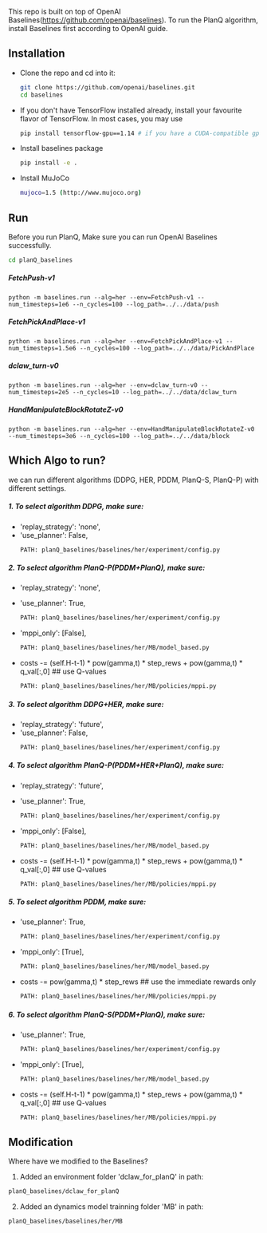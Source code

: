 <!-- <img src="data/logo.jpg" width=25% align="right" /> [![Build status](https://travis-ci.org/openai/baselines.svg?branch=master)](https://travis-ci.org/openai/baselines) -->

This repo is built on top of OpenAI Baselines(https://github.com/openai/baselines). To run the PlanQ algorithm, install Baselines first according to OpenAI guide.  

## Installation
- Clone the repo and cd into it:
    ```bash
    git clone https://github.com/openai/baselines.git
    cd baselines
    ```
- If you don't have TensorFlow installed already, install your favourite flavor of TensorFlow. In most cases, you may use
    ```bash 
    pip install tensorflow-gpu==1.14 # if you have a CUDA-compatible gpu and proper drivers
    ```
- Install baselines package
    ```bash
    pip install -e .
    ```
- Install MuJoCo
    ```bash
    mujoco=1.5 (http://www.mujoco.org)
    ```

## Run
<!-- CUDA_VISIBLE_DEVICES=0 taskset --cpu-list 6-10 python -m baselines.run --alg=her --env=dclaw_turn-v0 --num_timesteps=4e6 --n_cycles=100 --log_path=../../data/Ray_data/mp/test -->
Before you run PlanQ, Make sure you can run OpenAI Baselines successfully.

```bash
cd planQ_baselines
```

##### FetchPush-v1
```
python -m baselines.run --alg=her --env=FetchPush-v1 --num_timesteps=1e6 --n_cycles=100 --log_path=../../data/push
```
##### FetchPickAndPlace-v1
```
python -m baselines.run --alg=her --env=FetchPickAndPlace-v1 --num_timesteps=1.5e6 --n_cycles=100 --log_path=../../data/PickAndPlace
```

##### dclaw_turn-v0
```
python -m baselines.run --alg=her --env=dclaw_turn-v0 --num_timesteps=2e5 --n_cycles=10 --log_path=../../data/dclaw_turn
```
##### HandManipulateBlockRotateZ-v0
```
python -m baselines.run --alg=her --env=HandManipulateBlockRotateZ-v0 --num_timesteps=3e6 --n_cycles=100 --log_path=../../data/block
```

## Which Algo to run?
we can run different algorithms (DDPG, HER, PDDM, PlanQ-S, PlanQ-P) with different settings.

##### 1. To select algorithm DDPG, make sure:

 -   'replay_strategy': 'none',   
 -   'use_planner': False,        
        ```bash
        PATH: planQ_baselines/baselines/her/experiment/config.py
        ```

##### 2. To select algorithm PlanQ-P(PDDM+PlanQ), make sure:

 -   'replay_strategy': 'none',   
 -   'use_planner': True,
        ```bash
        PATH: planQ_baselines/baselines/her/experiment/config.py
        ```
    
 -   'mppi_only': [False],
        ```bash
        PATH: planQ_baselines/baselines/her/MB/model_based.py
        ```
    
 -   costs -= (self.H-t-1) * pow(gamma,t) * step_rews + pow(gamma,t) * q_val[:,0] ## use Q-values
        ```bash
        PATH: planQ_baselines/baselines/her/MB/policies/mppi.py
        ```

##### 3. To select algorithm DDPG+HER, make sure:

 -   'replay_strategy': 'future',   
 -   'use_planner': False,        
        ```bash
        PATH: planQ_baselines/baselines/her/experiment/config.py
        ```
##### 4. To select algorithm PlanQ-P(PDDM+HER+PlanQ), make sure:

 -   'replay_strategy': 'future',   
 -   'use_planner': True,
        ```bash
        PATH: planQ_baselines/baselines/her/experiment/config.py
        ```
    
 -   'mppi_only': [False],
        ```bash
        PATH: planQ_baselines/baselines/her/MB/model_based.py
        ```
    
 -   costs -= (self.H-t-1) * pow(gamma,t) * step_rews + pow(gamma,t) * q_val[:,0] ## use Q-values
        ```bash
        PATH: planQ_baselines/baselines/her/MB/policies/mppi.py
        ```

##### 5. To select algorithm PDDM, make sure:

 -   'use_planner': True,
        ```bash
        PATH: planQ_baselines/baselines/her/experiment/config.py
        ```
 -   'mppi_only': [True],
        ```bash
        PATH: planQ_baselines/baselines/her/MB/model_based.py
        ```
 -   costs -= pow(gamma,t) * step_rews  ## use the immediate rewards only
        ```bash
        PATH: planQ_baselines/baselines/her/MB/policies/mppi.py
        ```

##### 6. To select algorithm PlanQ-S(PDDM+PlanQ), make sure:

 -   'use_planner': True,
        ```bash
        PATH: planQ_baselines/baselines/her/experiment/config.py
        ```
 -   'mppi_only': [True],
        ```bash
        PATH: planQ_baselines/baselines/her/MB/model_based.py
        ```
 -   costs -= (self.H-t-1) * pow(gamma,t) * step_rews + pow(gamma,t) * q_val[:,0] ## use Q-values
        ```bash
        PATH: planQ_baselines/baselines/her/MB/policies/mppi.py
        ```




## Modification
Where have we modified to the Baselines?

1. Added an environment folder 'dclaw_for_planQ' in path:
```bash
planQ_baselines/dclaw_for_planQ
```

2. Added an dynamics model trainning folder 'MB' in path:

```bash
planQ_baselines/baselines/her/MB
```

